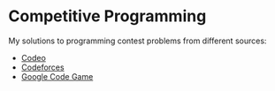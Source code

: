 # Competitive Programming

My solutions to programming contest problems from different sources:
* [Codeo](https://codeo.app/)
* [Codeforces](https://codeforces.com/)
* [Google Code Game](https://codingcompetitions.withgoogle.com/codejam/archive/)